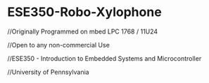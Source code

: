 ESE350-Robo-Xylophone
=====================

//Originally Programmed on mbed LPC 1768 / 11U24

//Open to any non-commercial Use

//ESE350 - Introduction to Embedded Systems and Microcontroller

//University of Pennsylvania

